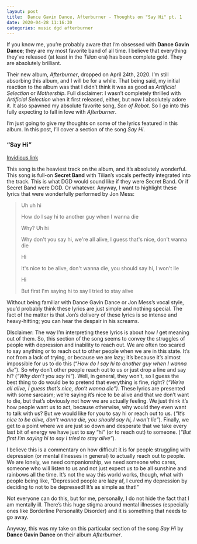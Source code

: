 ```yaml
---
layout: post
title:  Dance Gavin Dance, Afterburner - Thoughts on "Say Hi" pt. 1
date: 2020-04-28 11:16:30
categories: music dgd afterburner
---
```


If you know me, you’re probably aware that I’m obsessed with **Dance Gavin Dance**; they are my most favorite band of all time. I believe that everything they’ve released (at least in the _Tilian_ era) has been complete gold. They are absolutely brilliant.

Their new album, _Afterburner_, dropped on April 24th, 2020. I’m still absorbing this album, and I will be for a while. That being said, my initial reaction to the album was that I didn’t think it was as good as _Artificial Selection_ or _Mothership_. Full disclaimer: I wasn’t completely thrilled with _Artificial Selection_ when it first released, either, but now I absolutely adore it. It also spawned my absolute favorite song, _Son of Robot_. So I go into this fully expecting to fall in love with _Afterburner_.

I’m just going to give my thoughts on some of the lyrics featured in this album. In this post, I’ll cover a section of the song _Say Hi_.


### “Say Hi”

[Invidious link](https://invidio.us/watch?v=SlQfFZ82mNM)

This song is the heaviest track on the album, and it’s absolutely wonderful. This song is full-on **Secret Band** with Tilian’s vocals perfectly integrated into the track. This is what DGD would sound like if they were Secret Band. Or if Secret Band were DGD. Or whatever. Anyway, I want to highlight these lyrics that were wonderfully performed by Jon Mess:

> Uh uh hi
> 
> How do I say hi to another guy when I wanna die
> 
> Why? Uh hi
> 
> Why don't you say hi, we're all alive, I guess that's nice, don't wanna die
> 
> Hi
> 
> It's nice to be alive, don't wanna die, you should say hi, I won't lie
> 
> Hi
> 
> But first I'm saying hi to say I tried to stay alive

Without being familiar with Dance Gavin Dance or Jon Mess’s vocal style, you’d probably think these lyrics are just simple and nothing special. The fact of the matter is that Jon’s delivery of these lyrics is so intense and heavy-hitting; you can hear the despair in his screams.

DIsclaimer: The way I’m interpreting these lyrics is about how _I_ get meaning out of them. So, this section of the song seems to convey the struggles of people with depression and inability to reach out. We are often too scared to say anything or to reach out to other people when we are in this state. It’s not from a lack of trying, or because we are lazy; it’s because it’s almost impossible for us to do this (“_How do I say hi to another guy when I wanna die_”). So why don’t other people reach out to us or just drop a line and say hi? (_“Why don’t you say hi”_). Well, in general, they won’t, so I guess the best thing to do would be to pretend that everything is fine, right? (_“We’re all alive, I guess that’s nice, don’t wanna die”)_. These lyrics are presented with some sarcasm; we’re saying it’s nice to be alive and that we don’t want to die, but that’s obviously not how we are actually feeling. We just think it’s how people want us to act, because otherwise, why would they even want to talk with us? But we would like for you to say hi or reach out to us. (_“It’s nice to be alive, don’t wanna die, you should say hi, I won’t lie”_). Finally, we get to a point where we are just so down and desperate that we take every last bit of energy we have just to say “hi” (or to reach out) to someone. (_“But first I'm saying hi to say I tried to stay alive”_).

I believe this is a commentary on how difficult it is for people struggling with depression (or mental illnesses in general) to actually reach out to people. We are lonely, we need companionship, we need someone who cares, someone who will listen to us and not just expect us to be all sunshine and rainbows all the time. It’s not the way this world works, though, what with people being like, “Depressed people are lazy af, I cured my depression by deciding to not to be depressed! It’s as simple as that!”

Not everyone can do this, but for me, personally, I do not hide the fact that I am mentally ill. There’s this huge stigma around mental illnesses (especially ones like Borderline Personality Disorder) and it is something that needs to go away.

Anyway, this was my take on this particular section of the song _Say Hi_ by **Dance Gavin Dance** on their album _Afterburner_.
